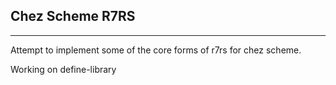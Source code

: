 Chez Scheme R7RS
---
---
Attempt to implement some of the core forms of r7rs for chez scheme.

Working on define-library
